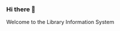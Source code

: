 ### Hi there 👋
Welcome to the Library Information System
<!--
**NadiaReza/NadiaReza** is a ✨ _special_ ✨ repository because its `README.md` (this file) appears on your GitHub profile.

Here are some ideas to get you started:

- 🔭 I’m currently working on ...
- 🌱 I’m currently learning  creating a readme.txt on the library information system
- 👯 I’m looking to collaborate on ...
- 🤔 I’m looking for help with ...
- 💬 Ask me about ...
- 📫 How to reach me: contact me by nadiarezalmaida@gmail.com if you have any problem to installation this.
- 😄 Pronouns: ...
- ⚡ Fun fact: ...
-->
